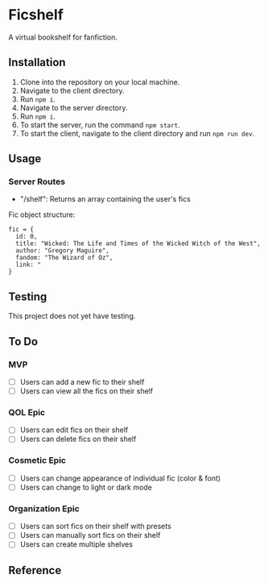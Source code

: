 # Ficshelf

A virtual bookshelf for fanfiction.

## Installation

1. Clone into the repository on your local machine.
2. Navigate to the client directory.
3. Run ``npm i``.
4. Navigate to the server directory.
5. Run ``npm i``.
6. To start the server, run the command ``npm start``.
7. To start the client, navigate to the client directory and run ``npm run dev``.

## Usage

### Server Routes
- "/shelf": Returns an array containing the user's fics

Fic object structure:

```
fic = {
  id: 0,
  title: "Wicked: The Life and Times of the Wicked Witch of the West",
  author: "Gregory Maguire",
  fandom: "The Wizard of Oz",
  link: "
}
```

## Testing

This project does not yet have testing.

## To Do

### MVP

- [ ] Users can add a new fic to their shelf
- [ ] Users can view all the fics on their shelf

### QOL Epic

- [ ] Users can edit fics on their shelf
- [ ] Users can delete fics on their shelf

### Cosmetic Epic

- [ ] Users can change appearance of individual fic (color & font)
- [ ] Users can change to light or dark mode

### Organization Epic

- [ ] Users can sort fics on their shelf with presets
- [ ] Users can manually sort fics on their shelf
- [ ] Users can create multiple shelves

## Reference
